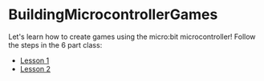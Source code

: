 # BuildingMicrocontrollerGames
Let's learn how to create games using the micro:bit microcontroller!  Follow the steps in the 6 part class:
* [Lesson 1](lesson-1)
* [Lesson 2](lesson-2)


